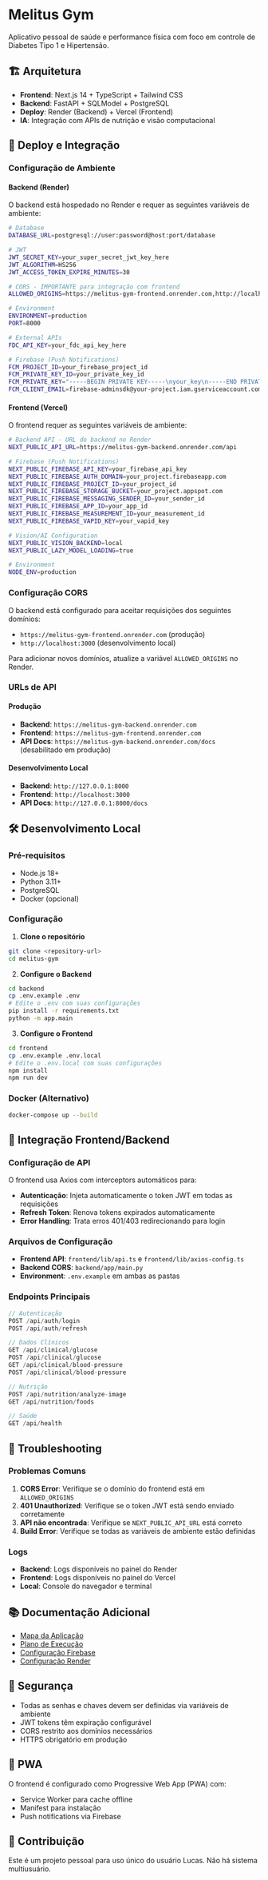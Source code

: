 # Melitus Gym

Aplicativo pessoal de saúde e performance física com foco em controle de Diabetes Tipo 1 e Hipertensão.

## 🏗️ Arquitetura

- **Frontend**: Next.js 14 + TypeScript + Tailwind CSS
- **Backend**: FastAPI + SQLModel + PostgreSQL
- **Deploy**: Render (Backend) + Vercel (Frontend)
- **IA**: Integração com APIs de nutrição e visão computacional

## 🚀 Deploy e Integração

### Configuração de Ambiente

#### Backend (Render)

O backend está hospedado no Render e requer as seguintes variáveis de ambiente:

```bash
# Database
DATABASE_URL=postgresql://user:password@host:port/database

# JWT
JWT_SECRET_KEY=your_super_secret_jwt_key_here
JWT_ALGORITHM=HS256
JWT_ACCESS_TOKEN_EXPIRE_MINUTES=30

# CORS - IMPORTANTE para integração com frontend
ALLOWED_ORIGINS=https://melitus-gym-frontend.onrender.com,http://localhost:3000

# Environment
ENVIRONMENT=production
PORT=8000

# External APIs
FDC_API_KEY=your_fdc_api_key_here

# Firebase (Push Notifications)
FCM_PROJECT_ID=your_firebase_project_id
FCM_PRIVATE_KEY_ID=your_private_key_id
FCM_PRIVATE_KEY="-----BEGIN PRIVATE KEY-----\nyour_key\n-----END PRIVATE KEY-----"
FCM_CLIENT_EMAIL=firebase-adminsdk@your-project.iam.gserviceaccount.com
```

#### Frontend (Vercel)

O frontend requer as seguintes variáveis de ambiente:

```bash
# Backend API - URL do backend no Render
NEXT_PUBLIC_API_URL=https://melitus-gym-backend.onrender.com/api

# Firebase (Push Notifications)
NEXT_PUBLIC_FIREBASE_API_KEY=your_firebase_api_key
NEXT_PUBLIC_FIREBASE_AUTH_DOMAIN=your_project.firebaseapp.com
NEXT_PUBLIC_FIREBASE_PROJECT_ID=your_project_id
NEXT_PUBLIC_FIREBASE_STORAGE_BUCKET=your_project.appspot.com
NEXT_PUBLIC_FIREBASE_MESSAGING_SENDER_ID=your_sender_id
NEXT_PUBLIC_FIREBASE_APP_ID=your_app_id
NEXT_PUBLIC_FIREBASE_MEASUREMENT_ID=your_measurement_id
NEXT_PUBLIC_FIREBASE_VAPID_KEY=your_vapid_key

# Vision/AI Configuration
NEXT_PUBLIC_VISION_BACKEND=local
NEXT_PUBLIC_LAZY_MODEL_LOADING=true

# Environment
NODE_ENV=production
```

### Configuração CORS

O backend está configurado para aceitar requisições dos seguintes domínios:

- `https://melitus-gym-frontend.onrender.com` (produção)
- `http://localhost:3000` (desenvolvimento local)

Para adicionar novos domínios, atualize a variável `ALLOWED_ORIGINS` no Render.

### URLs de API

#### Produção
- **Backend**: `https://melitus-gym-backend.onrender.com`
- **Frontend**: `https://melitus-gym-frontend.onrender.com`
- **API Docs**: `https://melitus-gym-backend.onrender.com/docs` (desabilitado em produção)

#### Desenvolvimento Local
- **Backend**: `http://127.0.0.1:8000`
- **Frontend**: `http://localhost:3000`
- **API Docs**: `http://127.0.0.1:8000/docs`

## 🛠️ Desenvolvimento Local

### Pré-requisitos

- Node.js 18+
- Python 3.11+
- PostgreSQL
- Docker (opcional)

### Configuração

1. **Clone o repositório**
```bash
git clone <repository-url>
cd melitus-gym
```

2. **Configure o Backend**
```bash
cd backend
cp .env.example .env
# Edite o .env com suas configurações
pip install -r requirements.txt
python -m app.main
```

3. **Configure o Frontend**
```bash
cd frontend
cp .env.example .env.local
# Edite o .env.local com suas configurações
npm install
npm run dev
```

### Docker (Alternativo)

```bash
docker-compose up --build
```

## 📡 Integração Frontend/Backend

### Configuração de API

O frontend usa Axios com interceptors automáticos para:

- **Autenticação**: Injeta automaticamente o token JWT em todas as requisições
- **Refresh Token**: Renova tokens expirados automaticamente
- **Error Handling**: Trata erros 401/403 redirecionando para login

### Arquivos de Configuração

- **Frontend API**: `frontend/lib/api.ts` e `frontend/lib/axios-config.ts`
- **Backend CORS**: `backend/app/main.py`
- **Environment**: `.env.example` em ambas as pastas

### Endpoints Principais

```typescript
// Autenticação
POST /api/auth/login
POST /api/auth/refresh

// Dados Clínicos
GET /api/clinical/glucose
POST /api/clinical/glucose
GET /api/clinical/blood-pressure
POST /api/clinical/blood-pressure

// Nutrição
POST /api/nutrition/analyze-image
GET /api/nutrition/foods

// Saúde
GET /api/health
```

## 🔧 Troubleshooting

### Problemas Comuns

1. **CORS Error**: Verifique se o domínio do frontend está em `ALLOWED_ORIGINS`
2. **401 Unauthorized**: Verifique se o token JWT está sendo enviado corretamente
3. **API não encontrada**: Verifique se `NEXT_PUBLIC_API_URL` está correto
4. **Build Error**: Verifique se todas as variáveis de ambiente estão definidas

### Logs

- **Backend**: Logs disponíveis no painel do Render
- **Frontend**: Logs disponíveis no painel do Vercel
- **Local**: Console do navegador e terminal

## 📚 Documentação Adicional

- [Mapa da Aplicação](APP_MAP.md)
- [Plano de Execução](EXECUTION_PLAN.md)
- [Configuração Firebase](FIREBASE_SETUP.md)
- [Configuração Render](render.yaml)

## 🔐 Segurança

- Todas as senhas e chaves devem ser definidas via variáveis de ambiente
- JWT tokens têm expiração configurável
- CORS restrito aos domínios necessários
- HTTPS obrigatório em produção

## 📱 PWA

O frontend é configurado como Progressive Web App (PWA) com:

- Service Worker para cache offline
- Manifest para instalação
- Push notifications via Firebase

## 🤝 Contribuição

Este é um projeto pessoal para uso único do usuário Lucas. Não há sistema multiusuário.